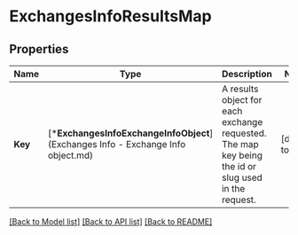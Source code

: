 # ExchangesInfoResultsMap

## Properties
Name | Type | Description | Notes
------------ | ------------- | ------------- | -------------
**Key** | [***ExchangesInfoExchangeInfoObject**](Exchanges Info - Exchange Info object.md) | A results object for each exchange requested. The map key being the id or slug used in the request. | [default to null]

[[Back to Model list]](../README.md#documentation-for-models) [[Back to API list]](../README.md#documentation-for-api-endpoints) [[Back to README]](../README.md)


